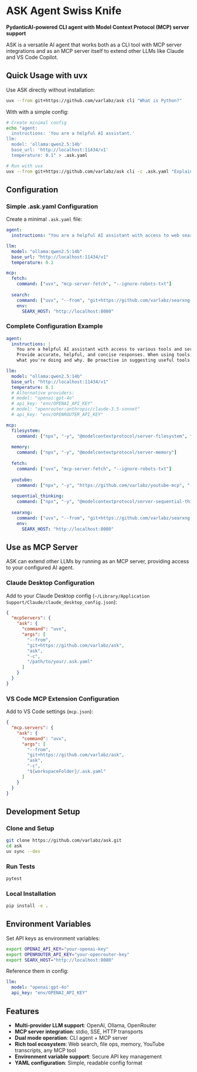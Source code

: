 
# ASK Agent Swiss Knife

**PydanticAI-powered CLI agent with Model Context Protocol (MCP) server support**

ASK is a versatile AI agent that works both as a CLI tool with MCP server integrations and as an MCP server itself to extend other LLMs like Claude and VS Code Copilot.

## Quick Usage with uvx

Use ASK directly without installation:

```bash
uvx --from git+https://github.com/varlabz/ask cli "What is Python?"
```

With with a simple config:

```bash
# Create minimal config
echo "agent:
  instructions: 'You are a helpful AI assistant.'
llm:
  model: 'ollama:qwen2.5:14b'
  base_url: 'http://localhost:11434/v1'
  temperature: 0.1" > .ask.yaml

# Run with uvx
uvx --from git+https://github.com/varlabz/ask cli -c .ask.yaml "Explain machine learning"
```

## Configuration

### Simple .ask.yaml Configuration

Create a minimal `.ask.yaml` file:

```yaml
agent:
  instructions: "You are a helpful AI assistant with access to web search and file operations."

llm:
  model: "ollama:qwen2.5:14b"
  base_url: "http://localhost:11434/v1"
  temperature: 0.1

mcp:
  fetch:
    command: ["uvx", "mcp-server-fetch", "--ignore-robots-txt"]
  
  search:
    command: ["uvx", "--from", "git+https://github.com/varlabz/searxng-mcp", "searxng-mcp"]
    env:
      SEARX_HOST: "http://localhost:8080"
```

### Complete Configuration Example

```yaml
agent:
  instructions: |
    You are a helpful AI assistant with access to various tools and services.
    Provide accurate, helpful, and concise responses. When using tools, explain
    what you're doing and why. Be proactive in suggesting useful tools when appropriate.

llm:
  model: "ollama:qwen2.5:14b"
  base_url: "http://localhost:11434/v1"
  temperature: 0.1
  # Alternative providers:
  # model: "openai:gpt-4o"
  # api_key: "env/OPENAI_API_KEY"
  # model: "openrouter:anthropic/claude-3.5-sonnet"
  # api_key: "env/OPENROUTER_API_KEY"

mcp:
  filesystem:
    command: ["npx", "-y", "@modelcontextprotocol/server-filesystem", "."]
  
  memory:
    command: ["npx", "-y", "@modelcontextprotocol/server-memory"]
  
  fetch:
    command: ["uvx", "mcp-server-fetch", "--ignore-robots-txt"]
  
  youtube:
    command: ["npx", "-y", "https://github.com/varlabz/youtube-mcp", "--mcp"]
    
  sequential_thinking:
    command: ["npx", "-y", "@modelcontextprotocol/server-sequential-thinking"]
  
  searxng:
    command: ["uvx", "--from", "git+https://github.com/varlabz/searxng-mcp", "searxng-mcp"]
    env:
      SEARX_HOST: "http://localhost:8080"
```

## Use as MCP Server

ASK can extend other LLMs by running as an MCP server, providing access to your configured AI agent.

### Claude Desktop Configuration

Add to your Claude Desktop config (`~/Library/Application Support/Claude/claude_desktop_config.json`):

```json
{
  "mcpServers": {
    "ask": {
      "command": "uvx",
      "args": [
        "--from",
        "git+https://github.com/varlabz/ask",
        "ask",
        "-c",
        "/path/to/your/.ask.yaml"
      ]
    }
  }
}
```

### VS Code MCP Extension Configuration

Add to VS Code settings (`mcp.json`):

```json
{
  "mcp.servers": {
    "ask": {
      "command": "uvx",
      "args": [
        "--from", 
        "git+https://github.com/varlabz/ask",
        "ask",
        "-c",
        "${workspaceFolder}/.ask.yaml"
      ]
    }
  }
}
```

## Development Setup

### Clone and Setup

```bash
git clone https://github.com/varlabz/ask.git
cd ask
uv sync --dev
```

### Run Tests

```bash
pytest 
```

### Local Installation

```bash
pip install -e .
```

## Environment Variables

Set API keys as environment variables:

```bash
export OPENAI_API_KEY="your-openai-key"
export OPENROUTER_API_KEY="your-openrouter-key"
export SEARX_HOST="http://localhost:8080"
```

Reference them in config:

```yaml
llm:
  model: "openai:gpt-4o"
  api_key: "env/OPENAI_API_KEY"
```

## Features

- **Multi-provider LLM support**: OpenAI, Ollama, OpenRouter
- **MCP server integration**: stdio, SSE, HTTP transports
- **Dual mode operation**: CLI agent + MCP server
- **Rich tool ecosystem**: Web search, file ops, memory, YouTube transcripts, any MCP tool
- **Environment variable support**: Secure API key management
- **YAML configuration**: Simple, readable config format
